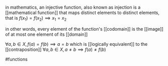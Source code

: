 in mathematics, an injective function, also known as injection is a [[mathematical function]] that maps distinct elements to distinct elements, that is $f(x_1)=f(x_2)\implies x_1=x_2$

in other words, every element of the function's [[codomain]] is the [[image]] of at most one element of its [[domain]]

$\forall a,b \in X, f(a) = f(b) \implies a = b$
which is [[logically equivalent]] to the [[contraposition]]
$\forall a,b \in X, a\neq b \implies f(a)\neq f(b)$

#functions 
